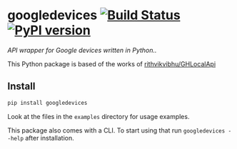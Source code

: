 # googledevices [![Build Status][travis_status]][travis] [![PyPI version][pypi_badge]][pypi]

_API wrapper for Google devices written in Python.._

This Python package is based of the works of [rithvikvibhu/GHLocalApi][GHLocalApi]

## Install

```bash
pip install googledevices
```

Look at the files in the `examples` directory for usage examples.

This package also comes with a CLI.
To start using that run `googledevices --help` after installation.

[travis_status]: https://travis-ci.com/ludeeus/googledevices.svg?branch=master
[travis]: https://travis-ci.com/ludeeus/googledevices
[pypi]:https://pypi.org/project/googledevices/
[pypi_badge]: https://badge.fury.io/py/googledevices.svg
[GHLocalApi]: https://github.com/rithvikvibhu/GHLocalApi